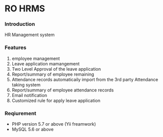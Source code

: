 # RO HRMS

### Introduction
HR Management system

### Features
1. employee management
2. Leave application mamangement
3. Two Level Approval of the leave application
4. Report/summary of employee remaining
5. Attendance records automaticaily import from the 3rd party Attendance taking system
6. Report/summary of employee attendance records
7. Email notification
8. Customized rule for apply leave application

### Reqiurement
* PHP version 5.7 or above (Yii freamwork)
* MySQL 5.6 or above

 
